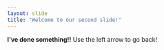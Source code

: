 ```yaml
---
layout: slide
title: "Welcome to our second slide!"
---
```

**I've done something!!**
Use the left arrow to go back!
